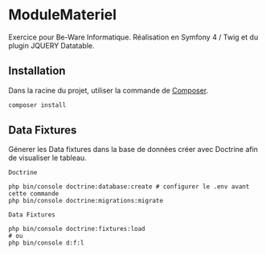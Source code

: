 # ModuleMateriel

Exercice pour Be-Ware Informatique. Réalisation en Symfony 4 / Twig et du plugin JQUERY Datatable.

## Installation

Dans la racine du projet, utiliser la commande de [Composer](https://getcomposer.org/).

```bash
composer install
```

## Data Fixtures

Génerer les Data fixtures dans la base de données créer avec Doctrine afin de visualiser le tableau. 

```composer
Doctrine

php bin/console doctrine:database:create # configurer le .env avant cette commande
php bin/console doctrine:migrations:migrate
```

```composer
Data Fixtures

php bin/console doctrine:fixtures:load
# ou
php bin/console d:f:l

```
